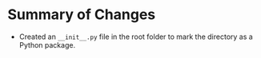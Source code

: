 # Summary of Changes

- Created an `__init__.py` file in the root folder to mark the directory as a Python package.


